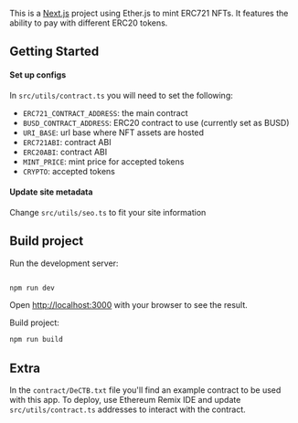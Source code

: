 This is a [Next.js](https://nextjs.org/) project using Ether.js to mint ERC721 NFTs. It features the ability to pay with different ERC20 tokens.

## Getting Started

#### Set up configs

In `src/utils/contract.ts` you will need to set the following:

- `ERC721_CONTRACT_ADDRESS`: the main contract
- `BUSD_CONTRACT_ADDRESS`: ERC20 contract to use (currently set as BUSD)
- `URI_BASE`: url base where NFT assets are hosted
- `ERC721ABI`: contract ABI
- `ERC20ABI`: contract ABI
- `MINT_PRICE`: mint price for accepted tokens
- `CRYPTO`: accepted tokens

#### Update site metadata

Change `src/utils/seo.ts` to fit your site information

## Build project

Run the development server:

```bash

npm run dev

```

Open [http://localhost:3000](http://localhost:3000) with your browser to see the result.

Build project:

```bash
npm run build
```

## Extra

In the `contract/DeCTB.txt` file you'll find an example contract to be used with this app. To deploy, use Ethereum Remix IDE and update `src/utils/contract.ts` addresses to interact with the contract.
